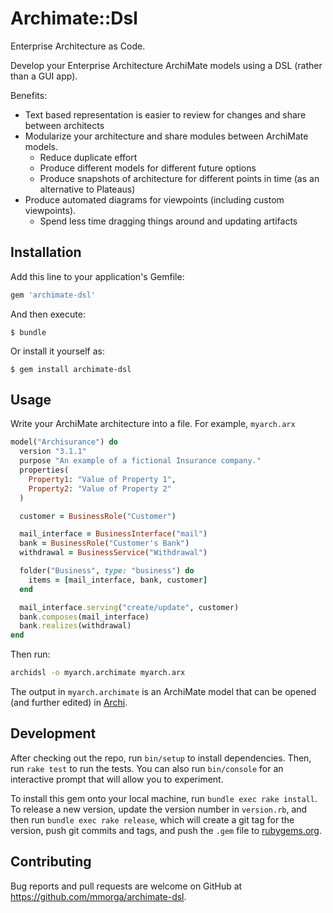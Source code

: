 # Archimate::Dsl

Enterprise Architecture as Code.

Develop your Enterprise Architecture ArchiMate models using a DSL (rather than a GUI app).

Benefits:

* Text based representation is easier to review for changes and share between architects
* Modularize your architecture and share modules between ArchiMate models.
    - Reduce duplicate effort
    - Produce different models for different future options
    - Produce snapshots of architecture for different points in time (as an alternative to Plateaus)
* Produce automated diagrams for viewpoints (including custom viewpoints).
    - Spend less time dragging things around and updating artifacts

## Installation

Add this line to your application's Gemfile:

```ruby
gem 'archimate-dsl'
```

And then execute:

    $ bundle

Or install it yourself as:

    $ gem install archimate-dsl

## Usage

Write your ArchiMate architecture into a file. For example, `myarch.arx`

```ruby
model("Archisurance") do
  version "3.1.1"
  purpose "An example of a fictional Insurance company."
  properties(
    Property1: "Value of Property 1",
    Property2: "Value of Property 2"
  )

  customer = BusinessRole("Customer")

  mail_interface = BusinessInterface("mail")
  bank = BusinessRole("Customer's Bank")
  withdrawal = BusinessService("Withdrawal")

  folder("Business", type: "business") do
    items = [mail_interface, bank, customer]
  end

  mail_interface.serving("create/update", customer)
  bank.composes(mail_interface)
  bank.realizes(withdrawal)
end
```

Then run:

```sh
archidsl -o myarch.archimate myarch.arx
```

The output in `myarch.archimate` is an ArchiMate model that can be opened (and further edited) in [Archi](https://archimatetool.com).

## Development

After checking out the repo, run `bin/setup` to install dependencies. Then, run `rake test` to run the tests. You can also run `bin/console` for an interactive prompt that will allow you to experiment.

To install this gem onto your local machine, run `bundle exec rake install`. To release a new version, update the version number in `version.rb`, and then run `bundle exec rake release`, which will create a git tag for the version, push git commits and tags, and push the `.gem` file to [rubygems.org](https://rubygems.org).

## Contributing

Bug reports and pull requests are welcome on GitHub at https://github.com/mmorga/archimate-dsl.
